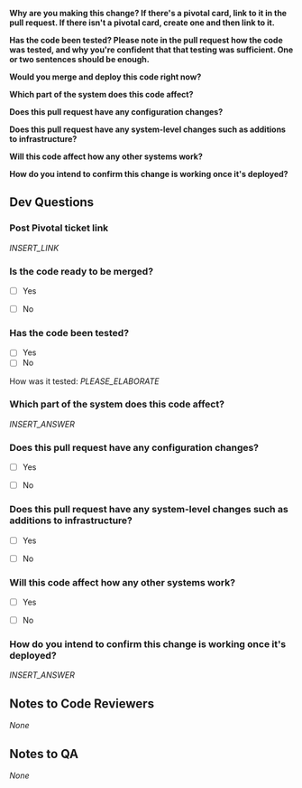 **Why are you making this change? If there's a pivotal card, link to it in the pull request. If there isn't a pivotal card, create one and then link to it.**



**Has the code been tested? Please note in the pull request how the code was tested, and why you're confident that that testing was sufficient. One or two sentences should be enough.**


**Would you merge and deploy this code right now?**


**Which part of the system does this code affect?**


**Does this pull request have any configuration changes?**


**Does this pull request have any system-level changes such as additions to infrastructure?**


**Will this code affect how any other systems work?**


**How do you intend to confirm this change is working once it's deployed?**


## Dev Questions
### Post Pivotal ticket link
<!--- If there is no pivotal ticket, create one and post the link -->

_INSERT_LINK_


### Is the code ready to be merged?
<!--- Put an `x` in the box that applies -->

- [ ] Yes
- [ ] No


### Has the code been tested?
<!--- Put an `x` in the box that applies -->

- [ ] Yes
- [ ] No

<!--- Please note how the code was tested, and why you're confident that that testing was sufficient. One or two sentences should be enough. -->
How was it tested: _PLEASE_ELABORATE_


### Which part of the system does this code affect?

_INSERT_ANSWER_


### Does this pull request have any configuration changes?
<!--- Put an `x` in the box that applies -->

- [ ] Yes
- [ ] No


### Does this pull request have any system-level changes such as additions to infrastructure?
<!--- Put an `x` in the box that applies -->

- [ ] Yes
- [ ] No


### Will this code affect how any other systems work?
<!--- Put an `x` in the box that applies -->

- [ ] Yes
- [ ] No


### How do you intend to confirm this change is working once it's deployed?

_INSERT_ANSWER_


## Notes to Code Reviewers

_None_


## Notes to QA

_None_

